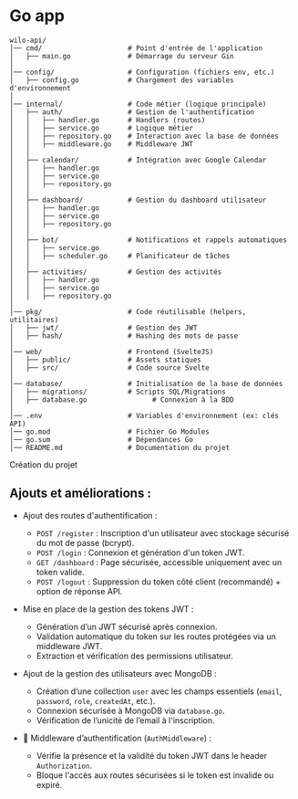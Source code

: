 # Go app

```shell
wilo-api/
│── cmd/                     # Point d'entrée de l'application
│   ├── main.go              # Démarrage du serveur Gin
│
│── config/                  # Configuration (fichiers env, etc.)
│   ├── config.go            # Chargement des variables d'environnement
│
│── internal/                # Code métier (logique principale)
│   ├── auth/                # Gestion de l'authentification
│   │   ├── handler.go       # Handlers (routes)
│   │   ├── service.go       # Logique métier
│   │   ├── repository.go    # Interaction avec la base de données
│   │   ├── middleware.go    # Middleware JWT
│   │
│   ├── calendar/            # Intégration avec Google Calendar
│   │   ├── handler.go       
│   │   ├── service.go       
│   │   ├── repository.go    
│   │
│   ├── dashboard/           # Gestion du dashboard utilisateur
│   │   ├── handler.go       
│   │   ├── service.go       
│   │   ├── repository.go    
│   │
│   ├── bot/                 # Notifications et rappels automatiques
│   │   ├── service.go       
│   │   ├── scheduler.go     # Planificateur de tâches
│   │
│   ├── activities/          # Gestion des activités
│   │   ├── handler.go       
│   │   ├── service.go       
│   │   ├── repository.go    
│
│── pkg/                     # Code réutilisable (helpers, utilitaires)
│   ├── jwt/                 # Gestion des JWT
│   ├── hash/                # Hashing des mots de passe
│
│── web/                     # Frontend (SvelteJS)
│   ├── public/              # Assets statiques
│   ├── src/                 # Code source Svelte
│
│── database/                # Initialisation de la base de données
│   ├── migrations/          # Scripts SQL/Migrations
│   ├── database.go                # Connexion à la BDD
│
│── .env                     # Variables d'environnement (ex: clés API)
│── go.mod                   # Fichier Go Modules
│── go.sum                   # Dépendances Go
│── README.md                # Documentation du projet
```

Création du projet

## Ajouts et améliorations :

- Ajout des routes d'authentification :
  - `POST /register` : Inscription d'un utilisateur avec stockage sécurisé du mot de passe (bcrypt).
  - `POST /login` : Connexion et génération d'un token JWT.
  - `GET /dashboard` : Page sécurisée, accessible uniquement avec un token valide.
  - `POST /logout` : Suppression du token côté client (recommandé) + option de réponse API.

- Mise en place de la gestion des tokens JWT :
  - Génération d’un JWT sécurisé après connexion.
  - Validation automatique du token sur les routes protégées via un middleware JWT.
  - Extraction et vérification des permissions utilisateur.

- Ajout de la gestion des utilisateurs avec MongoDB :
  - Création d’une collection `user` avec les champs essentiels (`email`, `password`, `role`, `createdAt`, etc.).
  - Connexion sécurisée à MongoDB via `database.go`.
  - Vérification de l’unicité de l’email à l'inscription.

- 🔧 Middleware d’authentification (`AuthMiddleware`) :
  - Vérifie la présence et la validité du token JWT dans le header `Authorization`.
  - Bloque l'accès aux routes sécurisées si le token est invalide ou expiré.